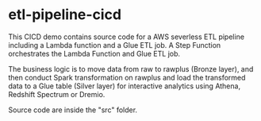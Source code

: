 # etl-pipeline-cicd

This CICD demo contains source code for a AWS severless ETL pipeline including a Lambda function and a Glue ETL job. A Step Function orchestrates the Lambda Function and Glue ETL job.

The business logic is to move data from raw to rawplus (Bronze layer), and then conduct Spark transformation on rawplus and load the transformed data to a Glue table (Silver layer) for interactive analytics using Athena, Redshift Spectrum or Dremio.

Source code are inside the "src" folder.
